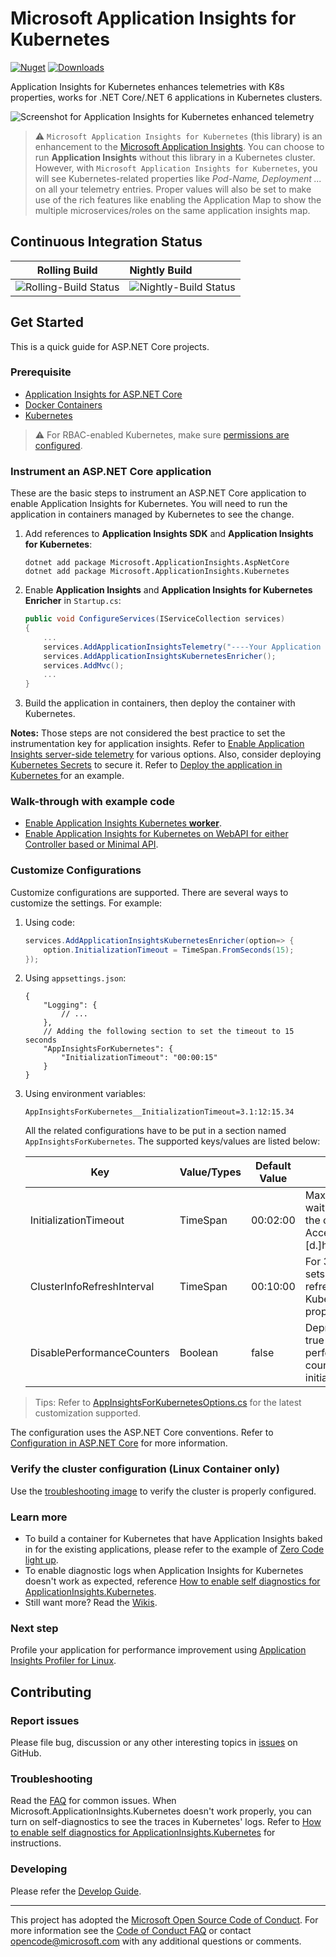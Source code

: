# Microsoft Application Insights for Kubernetes

[![Nuget](https://img.shields.io/nuget/v/Microsoft.ApplicationInsights.Kubernetes)](https://www.nuget.org/packages/Microsoft.ApplicationInsights.Kubernetes/)
[![Downloads](https://img.shields.io/nuget/dt/Microsoft.ApplicationInsights.Kubernetes)](https://www.nuget.org/packages/Microsoft.ApplicationInsights.Kubernetes/)

Application Insights for Kubernetes enhances telemetries with K8s properties, works for .NET Core/.NET 6 applications in Kubernetes clusters.

![Screenshot for Application Insights for Kubernetes enhanced telemetry](./docs/TelemetryEnhancement.png)

> ⚠️ `Microsoft Application Insights for Kubernetes` (this library) is an enhancement to the [Microsoft Application Insights](https://github.com/Microsoft/ApplicationInsights-aspnetcore). You can choose to run **Application Insights** without this library in a Kubernetes cluster. However, with `Microsoft Application Insights for Kubernetes`, you will see Kubernetes-related properties like *Pod-Name, Deployment ...* on all your telemetry entries. Proper values will also be set to make use of the rich features like enabling the Application Map to show the multiple microservices/roles on the same application insights map.

## Continuous Integration Status

| Rolling Build                                                                                                                           | Nightly Build                                                                                                                           |
| --------------------------------------------------------------------------------------------------------------------------------------- | :-------------------------------------------------------------------------------------------------------------------------------------- |
| ![Rolling-Build Status](https://devdiv.visualstudio.com/_apis/public/build/definitions/0bdbc590-a062-4c3f-b0f6-9383f67865ee/5974/badge) | ![Nightly-Build Status](https://devdiv.visualstudio.com/_apis/public/build/definitions/0bdbc590-a062-4c3f-b0f6-9383f67865ee/5976/badge) |

## Get Started

This is a quick guide for ASP.NET Core projects.

### Prerequisite

* [Application Insights for ASP.NET Core](https://github.com/Microsoft/ApplicationInsights-aspnetcore)
* [Docker Containers](https://www.docker.com/)
* [Kubernetes](https://kubernetes.io/)

> ⚠️ For RBAC-enabled Kubernetes, make sure [permissions are configured](./docs/configure-rbac-permissions.md).

### Instrument an ASP.NET Core application

These are the basic steps to instrument an ASP.NET Core application to enable Application Insights for Kubernetes. You will need to run the application in containers managed by Kubernetes to see the change.

1. Add references to **Application Insights SDK** and **Application Insights for Kubernetes**:

    ```shell
    dotnet add package Microsoft.ApplicationInsights.AspNetCore
    dotnet add package Microsoft.ApplicationInsights.Kubernetes
    ```

2. Enable **Application Insights** and **Application Insights for Kubernetes Enricher** in `Startup.cs`:

    ```csharp
    public void ConfigureServices(IServiceCollection services)
    {
        ...
        services.AddApplicationInsightsTelemetry("----Your Application Insights Instrumentation Key ----");
        services.AddApplicationInsightsKubernetesEnricher();
        services.AddMvc();
        ...
    }
    ```

3. Build the application in containers, then deploy the container with Kubernetes.

**Notes:** Those steps are not considered the best practice to set the instrumentation key for application insights. Refer to [Enable Application Insights server-side telemetry](https://docs.microsoft.com/en-us/azure/azure-monitor/app/asp-net-core#enable-application-insights-server-side-telemetry-without-visual-studio) for various options. Also, consider deploying [Kubernetes Secrets](https://kubernetes.io/docs/concepts/configuration/secret/) to secure it. Refer to [Deploy the application in Kubernetes
](examples/ZeroUserCodeLightup.Net6/README.md#deploy-the-application-in-kubernetes) for an example.

### Walk-through with example code

* [Enable Application Insights Kubernetes **worker**](./examples/WorkerExample/Readme.md).
* [Enable Application Insights for Kubernetes on WebAPI for either Controller based or Minimal API](./examples/WebAPI.Net6/Readme.md).

### Customize Configurations

Customize configurations are supported. There are several ways to customize the settings. For example:

1. Using code:

    ```csharp
    services.AddApplicationInsightsKubernetesEnricher(option=> {
        option.InitializationTimeout = TimeSpan.FromSeconds(15);
    });
    ```

2. Using `appsettings.json`:

    ```jsonc
    {
        "Logging": {
            // ...
        },
        // Adding the following section to set the timeout to 15 seconds
        "AppInsightsForKubernetes": {
            "InitializationTimeout": "00:00:15"
        }
    }
    ```

3. Using environment variables:

    ```shell
    AppInsightsForKubernetes__InitializationTimeout=3.1:12:15.34
    ```

    All the related configurations have to be put in a section named `AppInsightsForKubernetes`. The supported keys/values are listed below:

    | Key                        | Value/Types | Default Value | Description                                                                                  |
    | -------------------------- | ----------- | ------------- | -------------------------------------------------------------------------------------------- |
    | InitializationTimeout      | TimeSpan    | 00:02:00      | Maximum time to wait for spinning up the container. Accepted format: [d.]hh:mm:ss[.fffffff]. |
    | ClusterInfoRefreshInterval | TimeSpan    | 00:10:00      | For 3.x only. Get or sets how frequent to refresh the Kubernetes cluster properties.         |
    | DisablePerformanceCounters | Boolean     | false         | Deprecated. Sets to true to avoid adding performance counter telemetry initializer.          |

> Tips: Refer to [AppInsightsForKubernetesOptions.cs](./src/ApplicationInsights.Kubernetes/Extensions/AppInsightsForKubernetesOptions.cs) for the latest customization supported.

The configuration uses the ASP.NET Core conventions. Refer to [Configuration in ASP.NET Core](https://docs.microsoft.com/en-us/aspnet/core/fundamentals/configuration/?view=aspnetcore-2.1) for more information.

### Verify the cluster configuration (Linux Container only)

Use the [troubleshooting image](https://github.com/Microsoft/ApplicationInsights-Kubernetes/tree/develop/troubleshooting) to verify the cluster is properly configured.

### Learn more

* To build a container for Kubernetes that have Application Insights baked in for the existing applications, please refer to the example of [Zero Code light up](https://github.com/Microsoft/ApplicationInsights-Kubernetes/tree/develop/examples/ZeroUserCodeLightup).
* To enable diagnostic logs when Application Insights for Kubernetes doesn't work as expected, reference [How to enable self diagnostics for ApplicationInsights.Kubernetes](docs/SelfDiagnostics.MD).
* Still want more? Read the [Wikis](https://github.com/Microsoft/ApplicationInsights-Kubernetes/wiki).

### Next step

Profile your application for performance improvement using [Application Insights Profiler for Linux](https://github.com/Microsoft/ApplicationInsights-Profiler-AspNetCore).

## Contributing

### Report issues

Please file bug, discussion or any other interesting topics in [issues](https://github.com/Microsoft/ApplicationInsights-Kubernetes/issues) on GitHub.

### Troubleshooting

Read the [FAQ](https://github.com/microsoft/ApplicationInsights-Kubernetes/wiki/FAQ) for common issues. When Microsoft.ApplicationInsights.Kubernetes doesn't work properly, you can turn on self-diagnostics to see the traces in Kubernetes' logs. Refer to [How to enable self diagnostics for ApplicationInsights.Kubernetes](./docs/SelfDiagnostics.MD) for instructions.

### Developing

Please refer the [Develop Guide](https://github.com/Microsoft/ApplicationInsights-Kubernetes/wiki/Development-Guide).

---
This project has adopted the [Microsoft Open Source Code of Conduct](https://opensource.microsoft.com/codeofconduct/). For more information see the [Code of Conduct FAQ](https://opensource.microsoft.com/codeofconduct/faq/) or contact [opencode@microsoft.com](mailto:opencode@microsoft.com) with any additional questions or comments.